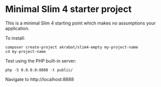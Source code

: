 # Minimal Slim 4 starter project

This is a minimal Slim 4 starting point which makes no assumptions your application.

To install:

    composer create-project akrabat/slim4-empty my-project-name
    cd my-project-name
    

Test using the PHP built-in server:

    php -S 0.0.0.0:8888 -t public/
 
 Navigate to http://localhost:8888
